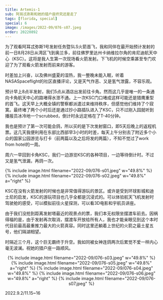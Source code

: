 ```yaml
---
title: Artemis-1
sub: 阿耳忒弥斯和她的猎户座终究还是走了
tags: [florida, special]
special: 6
image: /images/2022-09/076-s07.jpeg
order: 20220892
---
```


为了观看阿耳忒弥斯1号发射任务暨SLS火箭首飞，我和同伴在最开始预计发射的前一日8月28日从湾区飞到奥兰多，前往佛罗里达州卡纳维拉尔角的肯尼迪航天中心（KSC）。这将是我人生第一次现场看火箭发射。下飞机的时候空乘甚至专门欢迎了为了观看火箭发射而前来的游客。

时差加上兴奋，以及佛州盛夏的湿热，我一整晚未能入眠，听着NASASpaceflight的社区直播评论，又是天气作恶、又是氢气泄露，不容乐观。

预计早上8点半发射，我们5点从酒店出发前往卡角。然而这几乎是唯一的一条通向卡角航天中心的路堵得水泄不通。上一次KSC门口堵成这样可能还是猎鹰重型的首飞。这天早上大概全镇的警察都派遣过来维持秩序，但感觉他们维持了个寂寞。最终堵了两个小时后还是通过抄小路插队进入了KSC，只不过刚入园就听到播报员冰冷地一个scrubbed，倒计时永远定格在了T-40分钟。

我也是预计了第一次可能会鸽，所以买的是下次发射窗口，即5天后晚上的返程机票。这几天我便利用在东部比西部早3小时的时差，每天上午分别去了附近多个小众的国家公园游览与打卡（前两篇以及之后将发的两篇），不知不觉过了work from hotel的一周。

周六一早回到卡角KSC，我们一边游览KSC的各种项目，一边等待倒计时。不过又是氢气泄漏，再鸽一次。

{% include image.html filename="2022-09/076-s01.jpeg" w="49.8%" %}
{% include image.html filename="2022-09/076-s02.jpeg" w="49.8%" a="right" %}

KSC在没有火箭发射的时候也是非常值得游玩的景区。或许是受到环球影城和迪士尼的启发，KSC的游玩项目也几乎全都是沉浸式的。可以体验航天飞机发射时驾驶舱的感受，可以模拟前往火星探测，可以看3D电影和宇航员讲座。

由于我们没抢到距离发射塔最近的观景点的票，我们本无权限坐摆渡车前去。因祸得福的是，由于发射再次取消，摆渡车开放给所有人，我也才能亲眼见到这个本时代目前最高最重推力最大的火箭真容。同时这里还躺着上世纪的火箭之最土星五号，他们隔湖相望。

时隔近三个月，这个巨无霸终于升空。我如同被女神连鸽两次后累觉不爱一样内心毫无波澜。祝她的猎户座一路顺风。

<p style="text-align: center">
{% include image.html filename="2022-09/076-s03.jpeg" w="49.8%" %}
{% include image.html filename="2022-09/076-s05.jpeg" w="49.8%" a="right" %}
{% include image.html filename="2022-09/076-s04.jpeg" w="49.8%" %}
{% include image.html filename="2022-09/076-s06.jpeg" w="49.8%" a="right" %}
{% include image.html filename="2022-09/076-s07.jpeg" %}
</p>

2022.9.2/11.15~16